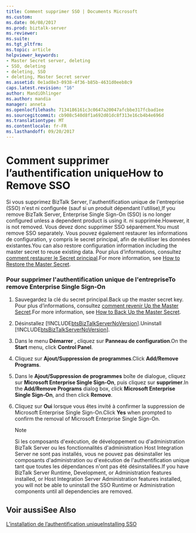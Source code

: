```yaml
---
title: Comment supprimer SSO | Documents Microsoft
ms.custom: 
ms.date: 06/08/2017
ms.prod: biztalk-server
ms.reviewer: 
ms.suite: 
ms.tgt_pltfrm: 
ms.topic: article
helpviewer_keywords:
- Master Secret server, deleting
- SSO, deleting
- deleting, SSO
- deleting, Master Secret server
ms.assetid: 0e1ad8e3-0938-4f36-b85b-4631d0eeb8c9
caps.latest.revision: "16"
author: MandiOhlinger
ms.author: mandia
manager: anneta
ms.openlocfilehash: 7134186161c3c0647a20047afcbbe317fcbad1ee
ms.sourcegitcommit: cb908c540d8f1a692d01dc8f313e16cb4b4e696d
ms.translationtype: MT
ms.contentlocale: fr-FR
ms.lasthandoff: 09/20/2017
---
```

# <a name="how-to-remove-sso"></a><span data-ttu-id="8f38b-102">Comment supprimer l’authentification unique</span><span class="sxs-lookup"><span data-stu-id="8f38b-102">How to Remove SSO</span></span>
<span data-ttu-id="8f38b-103">Si vous supprimez BizTalk Server, l'authentification unique de l'entreprise (SSO) n'est ni configurée (sauf si un produit dépendant l'utilise),</span><span class="sxs-lookup"><span data-stu-id="8f38b-103">If you remove BizTalk Server, Enterprise Single Sign-On (SSO) is no longer configured unless a dependent product is using it.</span></span> <span data-ttu-id="8f38b-104">ni supprimée.</span><span class="sxs-lookup"><span data-stu-id="8f38b-104">However, it is not removed.</span></span> <span data-ttu-id="8f38b-105">Vous devez donc supprimer SSO séparément.</span><span class="sxs-lookup"><span data-stu-id="8f38b-105">You must remove SSO separately.</span></span> <span data-ttu-id="8f38b-106">Vous pouvez également restaurer les informations de configuration, y compris le secret principal, afin de réutiliser les données existantes.</span><span class="sxs-lookup"><span data-stu-id="8f38b-106">You can also restore configuration information including the master secret to reuse existing data.</span></span> <span data-ttu-id="8f38b-107">Pour plus d’informations, consultez [comment restaurer le Secret principal](../core/how-to-restore-the-master-secret.md).</span><span class="sxs-lookup"><span data-stu-id="8f38b-107">For more information, see [How to Restore the Master Secret](../core/how-to-restore-the-master-secret.md).</span></span>  
  
### <a name="to-remove-enterprise-single-sign-on"></a><span data-ttu-id="8f38b-108">Pour supprimer l'authentification unique de l'entreprise</span><span class="sxs-lookup"><span data-stu-id="8f38b-108">To remove Enterprise Single Sign-On</span></span>  
  
1.  <span data-ttu-id="8f38b-109">Sauvegardez la clé du secret principal.</span><span class="sxs-lookup"><span data-stu-id="8f38b-109">Back up the master secret key.</span></span> <span data-ttu-id="8f38b-110">Pour plus d’informations, consultez [comment revenir Up the Master Secret](../core/how-to-back-up-the-master-secret.md).</span><span class="sxs-lookup"><span data-stu-id="8f38b-110">For more information, see [How to Back Up the Master Secret](../core/how-to-back-up-the-master-secret.md).</span></span>  
  
2.  <span data-ttu-id="8f38b-111">Désinstallez [!INCLUDE[btsBizTalkServerNoVersion](../includes/btsbiztalkservernoversion-md.md)].</span><span class="sxs-lookup"><span data-stu-id="8f38b-111">Uninstall [!INCLUDE[btsBizTalkServerNoVersion](../includes/btsbiztalkservernoversion-md.md)].</span></span>  
  
3.  <span data-ttu-id="8f38b-112">Dans le menu **Démarrer** , cliquez sur **Panneau de configuration**.</span><span class="sxs-lookup"><span data-stu-id="8f38b-112">On the **Start** menu, click **Control Panel**.</span></span>  
  
4.  <span data-ttu-id="8f38b-113">Cliquez sur **Ajout/Suppression de programmes**.</span><span class="sxs-lookup"><span data-stu-id="8f38b-113">Click **Add/Remove Programs**.</span></span>  
  
5.  <span data-ttu-id="8f38b-114">Dans le **Ajout/Suppression de programmes** boîte de dialogue, cliquez sur **Microsoft Enterprise Single Sign-On**, puis cliquez sur **supprimer**.</span><span class="sxs-lookup"><span data-stu-id="8f38b-114">In the **Add/Remove Programs** dialog box, click **Microsoft Enterprise Single Sign-On**, and then click **Remove**.</span></span>  
  
6.  <span data-ttu-id="8f38b-115">Cliquez sur **Oui** lorsque vous êtes invité à confirmer la suppression de Microsoft Enterprise Single Sign-On.</span><span class="sxs-lookup"><span data-stu-id="8f38b-115">Click **Yes** when prompted to confirm the removal of Microsoft Enterprise Single Sign-On.</span></span>  
  
    > [!NOTE]
    >  <span data-ttu-id="8f38b-116">Si les composants d'exécution, de développement ou d'administration BizTalk Server ou les fonctionnalités d'administration Host Integration Server ne sont pas installés, vous ne pouvez pas désinstaller les composants d'administration ou d'exécution de l'authentification unique tant que toutes les dépendances n'ont pas été désinstallées.</span><span class="sxs-lookup"><span data-stu-id="8f38b-116">If you have BizTalk Server Runtime, Development, or Administration features installed, or Host Integration Server Administration features installed, you will not be able to uninstall the SSO Runtime or Administration components until all dependencies are removed.</span></span>  
  
## <a name="see-also"></a><span data-ttu-id="8f38b-117">Voir aussi</span><span class="sxs-lookup"><span data-stu-id="8f38b-117">See Also</span></span>  
 [<span data-ttu-id="8f38b-118">L’installation de l’authentification unique</span><span class="sxs-lookup"><span data-stu-id="8f38b-118">Installing SSO</span></span>](../core/installing-sso.md)